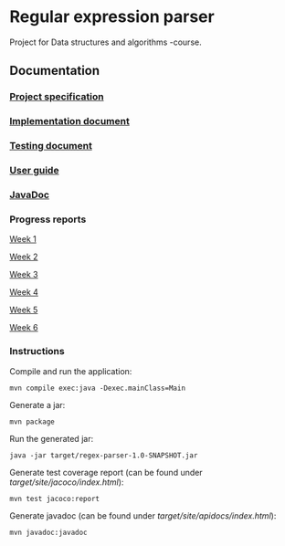 # Regular expression parser

Project for Data structures and algorithms -course.

## Documentation

### [Project specification](documentation/project-specification.md)
### [Implementation document](documentation/implementation.md)
### [Testing document](documentation/testing.md)
### [User guide](documentation/user-guide.md)
### [JavaDoc](https://mhaapakangas.github.io/regex-parser)

### Progress reports

[Week 1](documentation/report-week-1.md)

[Week 2](documentation/report-week-2.md)

[Week 3](documentation/report-week-3.md)

[Week 4](documentation/report-week-4.md)

[Week 5](documentation/report-week-5.md)

[Week 6](documentation/report-week-6.md)

### Instructions

Compile and run the application:
```
mvn compile exec:java -Dexec.mainClass=Main
```

Generate a jar: 
```
mvn package
```

Run the generated jar:
```
java -jar target/regex-parser-1.0-SNAPSHOT.jar
```

Generate test coverage report (can be found under _target/site/jacoco/index.html_):
```
mvn test jacoco:report
```

Generate javadoc (can be found under _target/site/apidocs/index.html_):
```
mvn javadoc:javadoc
```
